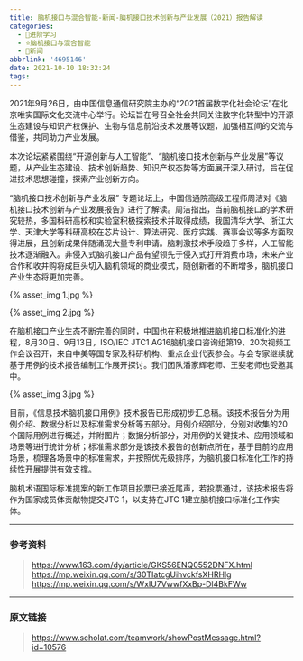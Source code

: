 ```yaml
---
title: 脑机接口与混合智能-新闻-脑机接口技术创新与产业发展（2021）报告解读
categories:
  - 🌙进阶学习
  - ⭐脑机接口与混合智能
  - 💫新闻
abbrlink: '4695146'
date: 2021-10-10 18:32:24
tags:
---
```


2021年9月26日，由中国信息通信研究院主办的“2021首届数字化社会论坛”在北京唯实国际文化交流中心举行。论坛旨在号召全社会共同关注数字化转型中的开源生态建设与知识产权保护、生物与信息前沿技术发展等议题，加强相互间的交流与借鉴，共同助力产业发展。

<!--more-->

本次论坛紧紧围绕“开源创新与人工智能”、“脑机接口技术创新与产业发展”等议题，从产业生态建设、技术创新趋势、知识产权态势等方面展开深入研讨，旨在促进技术思想碰撞，探索产业创新方向。

“脑机接口技术创新与产业发展” 专题论坛上，中国信通院高级工程师周洁对《脑机接口技术创新与产业发展报告》进行了解读。周洁指出，当前脑机接口的学术研究较热，多国科研高校和实验室积极探索技术并取得成绩，我国清华大学、浙江大学、天津大学等科研高校在芯片设计、算法研究、医疗实践、赛事会议等多方面取得进展，且创新成果伴随涌现大量专利申请。脑刺激技术手段趋于多样，人工智能技术逐渐融入。非侵入式脑机接口产品有望领先于侵入式打开消费市场，未来产业合作和收并购将成巨头切入脑机领域的商业模式，随创新者的不断增多，脑机接口产业生态将更加完善。

{% asset_img 1.jpg %}

{% asset_img 2.jpg %}

在脑机接口产业生态不断完善的同时，中国也在积极地推进脑机接口标准化的进程，8月30日、9月13日，ISO/IEC JTC1 AG16脑机接口咨询组第19、20次视频工作会议召开，来自中美等国专家及科研机构、重点企业代表参会。与会专家继续就基于用例的技术报告编制工作展开探讨。我们团队潘家辉老师、王斐老师也受邀其中。

{% asset_img 3.jpg %}

目前，《信息技术脑机接口用例》技术报告已形成初步汇总稿。该技术报告分为用例介绍、数据分析以及标准需求分析等五部分。用例介绍部分，分别对收集的20个国际用例进行概述，并附图片；数据分析部分，对用例的关键技术、应用领域和场景等进行统计分析；标准需求部分是该技术报告的创新点所在，基于目前的应用场景，梳理各场景中的标准需求，并按照优先级排序，为脑机接口标准化工作的持续性开展提供有效支撑。

脑机术语国际标准提案的新工作项目投票已接近尾声，若投票通过，该技术报告将作为国家成员体贡献物提交JTC 1，以支持在JTC 1建立脑机接口标准化工作实体。

***

### 参考资料

> <https://www.163.com/dy/article/GKS56ENQ0552DNFX.html>
> <https://mp.weixin.qq.com/s/30TIatcgUihvckfsXHRHlg>
> <https://mp.weixin.qq.com/s/WxIU7VwwfXxBp-Dl4BkFWw>

***

### 原文链接

> <https://www.scholat.com/teamwork/showPostMessage.html?id=10576>
